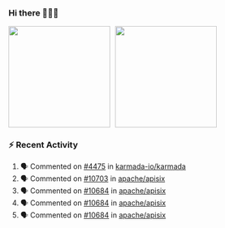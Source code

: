 ### Hi there 👋👋👋

<div style="display: flex; gap: 10px;">
  <img height="200px" src="https://github-readme-stats.vercel.app/api?username=Vacant2333&show_icons=true&theme=flag-india&count_private=true&hide_rank=true&include_all_commits=true">
  <img height="200px" src="https://github-readme-stats.vercel.app/api/top-langs/?username=Vacant2333&layout=donut">
</div>

### :zap: Recent Activity

<!--START_SECTION:activity-->
1. 🗣 Commented on [#4475](https://github.com/karmada-io/karmada/pull/4475#issuecomment-1869031973) in [karmada-io/karmada](https://github.com/karmada-io/karmada)
2. 🗣 Commented on [#10703](https://github.com/apache/apisix/pull/10703#issuecomment-1868846237) in [apache/apisix](https://github.com/apache/apisix)
3. 🗣 Commented on [#10684](https://github.com/apache/apisix/issues/10684#issuecomment-1866123146) in [apache/apisix](https://github.com/apache/apisix)
4. 🗣 Commented on [#10684](https://github.com/apache/apisix/issues/10684#issuecomment-1865643633) in [apache/apisix](https://github.com/apache/apisix)
5. 🗣 Commented on [#10684](https://github.com/apache/apisix/issues/10684#issuecomment-1865637612) in [apache/apisix](https://github.com/apache/apisix)
<!--END_SECTION:activity-->
